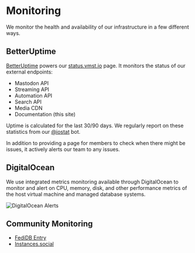 # Monitoring

We monitor the health and availability of our infrastructure in a few different ways.

## BetterUptime

[BetterUptime](https://betterstack.com/uptime) powers our [status.vmst.io](https://status.vmst.io) page.
It monitors the status of our external endpoints:

- Mastodon API
- Streaming API
- Automation API
- Search API
- Media CDN
- Documentation (this site)

Uptime is calculated for the last 30/90 days.
We regularly report on these statistics from our [@iostat](https://vmst.io/@iostat) bot.

In addition to providing a page for members to check when there might be issues, it actively alerts our team to any issues.

## DigitalOcean

We use integrated metrics monitoring available through DigitalOcean to monitor and alert on CPU, memory, disk, and other performance metrics of the host virtual machine and managed database systems.

![DigitalOcean Alerts](/do-alert.png)

## Community Monitoring

- [FediDB Entry](https://fedidb.org/network/instance?domain=vmst.io)
- [Instances.social](https://instances.social/vmst.io)
